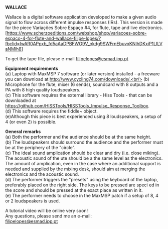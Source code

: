 <b>WALLACE </b><br/>

Wallace is a digital software application developed to make a given audio signal to flow across different impulse responses (IRs). This version is made for the piece Variações Sobre Espaço #4, for flute, tape and live electronics. <br/> 
[https://www.scherzoeditions.com/webshop/shop/variacoes-sobre-espaco-4-for-flute-and-wallace-filipe-lopes/?fbclid=IwAR0APpxb_fd5aAaDPBFWO9V_okdg9SWFrnEbuvxKNIhDKxiP1LILVaNMih8] <br/>

To get the tape file, please e-mail filipelopes@esmad.ipp.pt<br/>


<b> Equipment requirements </b> <br/>(a) Laptop with MaxMSP 7 software (or later version) installed - a freeware you can download at http://www.cycling74.com/downloads/.<br/>(b) Microphone for the flute, mixer (6 sends), soundcard with 8 outputs and a PA with 8 high quality loudspeakers. <br/>(c) This software requires the external library - Hiss Tools - that can be downloaded at https://github.com/HISSTools/HISSTools_Impulse_Response_Toolbox. <br/>
(d) This software requires the fiddle~ object. <br/>(e)Although this piece is best experienced using 8 loudspeakers, a setup of 4 (or even 2) is possible.


<b> General remarks</b> <br/>(a) Both the performer and the audience should be at the same height.<br/>(b) The loudspeakers should surround the audience and the performer must be at the periphery of the "circle".<br/>(c) The ideal sound amplication should be clear and dry (i.e. close miking). The acoustic sound of the  ute should be a the same level as the electronics. The amount of amplication, even in the case where an additional support is needed and supplied by the mixing desk, should aim at merging the electronics and the acoustic sound.<br/>(d) The performer triggers the "presets" using the keyboard of the laptop, preferably placed on the right side. The keys to be pressed are speci ed in the score and should be pressed at the exact place as written in it.<br/>(e) The performer needs to choose in the MaxMSP patch if a setup of 8, 4 or 2 loudspeakers is used.<br/>

A tutorial video will be online very soon!<br/>
Any questions, please send me an e-mail:<br/>
filipelopes@esmad.ipp.pt


